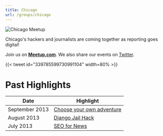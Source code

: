 ```yaml
---
title: Chicago
url: /groups/chicago
---
```


![Chicago Meetup](https://secure.meetupstatic.com/photos/event/5/b/5/6/highres_127283382.jpeg)

Chicago's hackers and journalists are coming together as reporting goes digital!

Join us on **[Meetup.com](https://www.meetup.com/HacksHackersChicago/)**. We also share our events on [Twitter](https://twitter.com/hhchicago).

{{< tweet id="339785599730991104" width=80% >}}

# Past Highlights

| **Date**  | **Highlight** |  
|-----------|---------------|  
| September 2013 | [Choose your own adventure](https://www.meetup.com/HacksHackersChicago/events/104608172/) |
| August 2013 | [Django Jail Hack](https://www.meetup.com/HacksHackersChicago/events/131165372/) |   
| July 2013 | [SEO for News](https://www.meetup.com/HacksHackersChicago/events/104608022/) |
